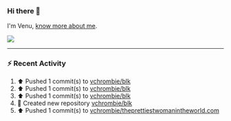 ### Hi there 👋

I'm Venu, [know more about me](https://vchrombie.github.io/blog/).

![](https://komarev.com/ghpvc/?username=vchrombie&label=👀)

---

### :zap: Recent Activity

<!--RECENT_ACTIVITY:start-->
1. ⬆️ Pushed 1 commit(s) to [vchrombie/blk](https://github.com/vchrombie/blk)<br>
2. ⬆️ Pushed 1 commit(s) to [vchrombie/blk](https://github.com/vchrombie/blk)<br>
3. ⬆️ Pushed 1 commit(s) to [vchrombie/blk](https://github.com/vchrombie/blk)<br>
4. 📔 Created new repository [vchrombie/blk](https://github.com/vchrombie/blk)<br>
5. ⬆️ Pushed 1 commit(s) to [vchrombie/theprettiestwomanintheworld.com](https://github.com/vchrombie/theprettiestwomanintheworld.com)<br>
<!--RECENT_ACTIVITY:end-->

<!--
**vchrombie/vchrombie** is a ✨ _special_ ✨ repository because its `README.md` (this file) appears on your GitHub profile.

Here are some ideas to get you started:

- 🔭 I’m currently working on ...
- 🌱 I’m currently learning ...
- 👯 I’m looking to collaborate on ...
- 🤔 I’m looking for help with ...
- 💬 Ask me about ...
- 📫 How to reach me: ...
- 😄 Pronouns: ...
- ⚡ Fun fact: ...
-->
